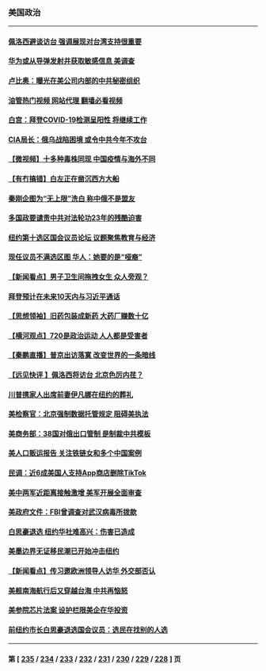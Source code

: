 ### 美国政治
---
#### [佩洛西避谈访台 强调展现对台湾支持很重要](../../pages/ncid1078159/n13786329.md?07220445) 
#### [华为或从导弹发射井获取敏感信息 美调查](../../pages/ncid1078159/n13786198.md?07220445) 
#### [卢比奥：曝光在美公司内部的中共秘密组织](../../pages/ncid1078159/n13786308.md?07220445) 
#### [油管热门视频 网站代理 翻墙必看视频](http://209.222.30.114:81/youtube.html?07220445)
#### [白宫：拜登COVID-19检测呈阳性 将继续工作](../../pages/ncid1078159/n13786280.md?07220445) 
#### [CIA局长：俄乌战陷困境 或令中共今年不攻台](../../pages/ncid1078159/n13786225.md?07220445) 
#### [【微视频】十多种毒株同现 中国疫情与海外不同](../../pages/ncid1078159/n13786174.md?07220445) 
#### [【有冇搞错】白左正在凿沉西方大船](../../pages/ncid1078159/n13785967.md?07220445) 
#### [秦刚企图为“无上限”洗白 称中俄不是盟友](../../pages/ncid1078159/n13785999.md?07220445) 
#### [多国政要谴责中共对法轮功23年的残酷迫害](../../pages/ncid1078159/n13785817.md?07220445) 
#### [纽约第十选区国会议员论坛 议题聚焦教育与经济](../../pages/ncid1078159/n13785916.md?07220445) 
#### [现任议员不满选区图 华人：她要的是“哑裔”](../../pages/ncid1078159/n13785924.md?07220445) 
#### [【新闻看点】男子卫生间拖拽女生 众人旁观？](../../pages/ncid1078159/n13785602.md?07220445) 
#### [拜登预计在未来10天内与习近平通话](../../pages/ncid1078159/n13785770.md?07220445) 
#### [【思想领袖】旧药包装成新药 大药厂赚数十亿](../../pages/ncid1078159/n13771487.md?07220445) 
#### [【横河观点】720是政治运动 人人都是受害者](../../pages/ncid1078159/n13785657.md?07220445) 
#### [【秦鹏直播】普京出访落寞 改变世界的一条暗线](../../pages/ncid1078159/n13785653.md?07220445) 
#### [【远见快评 】佩洛西将访台 北京色厉内荏？](../../pages/ncid1078159/n13785617.md?07220445) 
#### [川普携家人出席前妻伊凡娜在纽约的葬礼](../../pages/ncid1078159/n13785636.md?07220445) 
#### [美检察官：北京强制数据托管规定 阻碍美执法](../../pages/ncid1078159/n13785532.md?07220445) 
#### [美商务部：38国对俄出口管制 是制裁中共模板](../../pages/ncid1078159/n13785546.md?07220445) 
#### [美人口贩运报告 关注铁链女和多个中国案例](../../pages/ncid1078159/n13785235.md?07220445) 
#### [民调：近6成美国人支持App商店删除TikTok](../../pages/ncid1078159/n13785206.md?07220445) 
#### [美中两军近距离接触激增 美军开展全面审查](../../pages/ncid1078159/n13785161.md?07220445) 
#### [美政府文件：FBI曾调查对武汉病毒所拨款](../../pages/ncid1078159/n13784842.md?07220445) 
#### [白思豪退选 纽约华社难高兴：伤害已造成](../../pages/ncid1078159/n13785067.md?07220445) 
#### [美墨边界无证移民潮已开始冲击纽约](../../pages/ncid1078159/n13785060.md?07220445) 
#### [【新闻看点】传习邀欧洲领导人访华 外交部否认](../../pages/ncid1078159/n13784701.md?07220445) 
#### [美舰南海航行后又穿越台海 中共再恼怒](../../pages/ncid1078159/n13784908.md?07220445) 
#### [美参院芯片法案 设护栏限美企在华投资](../../pages/ncid1078159/n13784875.md?07220445) 
#### [前纽约市长白思豪退选国会议员：选民在找别的人选](../../pages/ncid1078159/n13784831.md?07220445) 

---
#### 第 [ [235](./235.md?07220445) / [234](./234.md?07220445) / [233](./233.md?07220445) / [232](./232.md?07220445) / [231](./231.md?07220445) / [230](./230.md?07220445) / [229](./229.md?07220445) / [228](./228.md?07220445) ] 页
